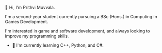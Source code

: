 👋 Hi, I'm Prithvi Muvvala.

I'm a second-year student currently pursuing a BSc (Hons.) in Computing in Games Development. 

I'm interested in game and software development, and always looking to improve my programming skills.
- 🌱 I'm currently learning C++, Python, and C#.


<!-- - 📫 How to reach me: [LinkedIn](https://www.linkedin.com/in/prithvi-muvvala/) -->

<!---
I’m interested in ...
- 🌱 I’m currently learning ...
- 💞️ I’m looking to collaborate on ...
- 📫 How to reach me ...
--->





<!---
Prithvi9518/Prithvi9518 is a ✨ special ✨ repository because its `README.md` (this file) appears on your GitHub profile.
You can click the Preview link to take a look at your changes.
--->
